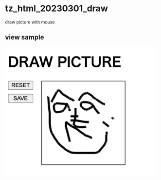 # tz_html_20230301_draw
draw picture with mouse

## view sample
<img src="screen.png" alt="sample" width="500px">

